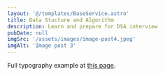 ```yaml
---
layout: '@/templates/BaseService.astro'
title: Data Stucture and Algorithm
description: Learn and prepare for DSA interview
pubDate: null
imgSrc: '/assets/images/image-post4.jpeg'
imgAlt: 'Image post 3'
---
```


Full typography example at [this page](../sixth-post/).
